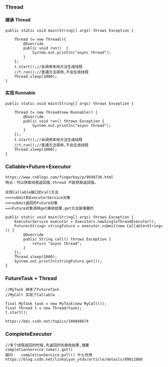 ### Thread

#### 继承 Thread
    public static void main(String[] args) throws Exception {
          
        Thread t= new Thread(){
            @Override
            public void run()  {
                System.out.println("async thread");
            }
        };
        t.start();//会调用本地方法生成线程
        //t.run();//普通方法调用,不会生成线程
        Thread.sleep(1000);
    }
#### 实现 Runnable

    public static void main(String[] args) throws Exception {
      
        Thread t= new Thread(new Runnable() {
            @Override
            public void run() throws Exception {
                System.out.println("async thread");
            }
        });
        t.start();//会调用本地方法生成线程
        //t.run();//普通方法调用,不会生成线程
        Thread.sleep(1000);
    }
### Callable+Future+Executor
    https://www.cnblogs.com/fingerboy/p/9948736.html
    特点：可以获取线程返回值,thread 不能获取返回值。

    实现Callable接口的call方法
    ==>submit到ExecutorService对象
    ==>submit返回的Future对象
    ==>Future对象调用get接收结果,get方法是堵塞的

    public static void main(String[] args) throws Exception {
        ExecutorService executor = Executors.newSingleThreadExecutor();
        Future<String> stringFuture = executor.submit(new Callable<String>() {
            @Override
            public String call() throws Exception {
                return "async thread";
            }
        });
        Thread.sleep(1000);
        System.out.println(stringFuture.get());
    }
### FutureTask + Thread

    //MyTask 继承了FutureTask
    //MyCall 实现了Callable

    final MyTask task = new MyTask(new MyCall());
    final Thread t = new Thread(task);
    t.start();
    
    https://bbs.csdn.net/topics/240048674


### CompleteExecutor
    //多个线程返回的时候,先返回的先接收结果,堵塞
    completionService.take().get()
    疑问：  completionService.poll() 什么作用
    https://blog.csdn.net/linhaiyun_ytdx/article/details/89011008